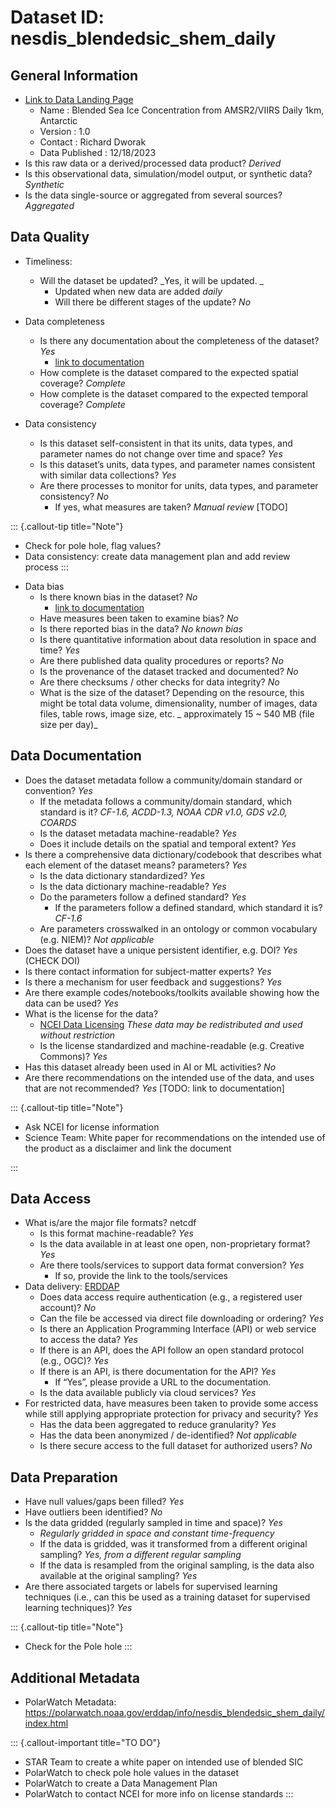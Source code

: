 # Dataset ID: nesdis_blendedsic_shem_daily

## General Information
- [Link to Data Landing Page](https://polarwatch.noaa.gov/catalog/ice-conc-sh-blended-nesdis/preview)
  - Name : Blended Sea Ice Concentration from AMSR2/VIIRS Daily 1km, Antarctic
  - Version : 1.0
  - Contact : Richard Dworak
  - Data Published : 12/18/2023
- Is this raw data or a derived/processed data product? _Derived_
- Is this observational data, simulation/model output, or synthetic data?  _Synthetic_ 
- Is the data single-source or aggregated from several sources? _Aggregated_

## Data Quality
- Timeliness:
  - Will the dataset be updated? _Yes, it will be updated. _
    - Updated when new data are added _daily_
    - Will there be different stages of the update?  _No_
 
- Data completeness 
  - Is there any documentation about the completeness of the dataset? _Yes_
    - [link to documentation](https://www.mdpi.com/2072-4292/13/15/2982)
  - How complete is the dataset compared to the expected spatial coverage?
    _Complete_
  - How complete is the dataset compared to the expected temporal coverage?
    _Complete_
- Data consistency
  - Is this dataset self-consistent in that its units, data types, and parameter names
    do not change over time and space? _Yes_
  - Is this dataset’s units, data types, and parameter names consistent with similar data
    collections? _Yes_
  - Are there processes to monitor for units, data types, and parameter consistency? 
    _No_ 
    - If yes, what measures are taken? _Manual review_ [TODO]


::: {.callout-tip title="Note"}
* Check for pole hole, flag values?
* Data consistency: create data management plan and add review process
:::

- Data bias
  - Is there known bias in the dataset? _No_
    - [link to documentation](https://www.mdpi.com/2072-4292/13/15/2982)
  - Have measures been taken to examine bias? _No_
  - Is there reported bias in the data? _No known bias_
  - Is there quantitative information about data resolution in space and time? _Yes_
  - Are there published data quality procedures or reports? _No_ 
  - Is the provenance of the dataset tracked and documented? _No_
  - Are there checksums / other checks for data integrity? _No_
  - What is the size of the dataset? Depending on the resource, this might be total data volume,
    dimensionality, number of images, data files, table rows, image size, etc.  _ approximately 15 ~ 540 MB (file size per day)_

## Data Documentation
- Does the dataset metadata follow a community/domain standard or convention? _Yes_
  - If the metadata follows a community/domain standard, which standard is it? _CF-1.6, ACDD-1.3, NOAA CDR v1.0, GDS v2.0, COARDS_
  - Is the dataset metadata machine-readable? _Yes_
  - Does it include details on the spatial and temporal extent? _Yes_
- Is there a comprehensive data dictionary/codebook that describes what each element of
  the dataset means? parameters? _Yes_
  - Is the data dictionary standardized? _Yes_
  - Is the data dictionary machine-readable? _Yes_
  - Do the parameters follow a defined standard? _Yes_
    - If the parameters follow a defined standard, which standard it is? _CF-1.6_
  - Are parameters crosswalked in an ontology or common vocabulary (e.g. NIEM)? _Not applicable_
- Does the dataset have a unique persistent identifier, e.g. DOI?  _Yes_ (CHECK DOI)
- Is there contact information for subject-matter experts? _Yes_
- Is there a mechanism for user feedback and suggestions? _Yes_
- Are there example codes/notebooks/toolkits available showing how the data can be used? _Yes_ 
- What is the license for the data? 
  - [NCEI Data Licensing](https://www.ncei.noaa.gov/archive#:~:text=Because%20works%20of%20the%20US%20government%20are,license%20to%20that%20portion%20of%20its%20holdings.) _These data may be redistributed and used without restriction_
  - Is the license standardized and machine-readable (e.g. Creative Commons)?  _Yes_
- Has this dataset already been used in AI or ML activities? _No_
- Are there recommendations on the intended use of the data, and uses that are not recommended? _Yes_ [TODO: link to documentation]


::: {.callout-tip title="Note"}
* Ask NCEI for license information
* Science Team: White paper for recommendations on the intended use of the product as a disclaimer and link the document

:::


## Data Access  
- What is/are the major file formats? netcdf
  - Is this format machine-readable? _Yes_ 
  - Is the data available in at least one open, non-proprietary format? _Yes_
  - Are there tools/services to support data format conversion? _Yes_
    - If so, provide the link to the tools/services
- Data delivery: [ERDDAP](https://polarwatch.noaa.gov/erddap/griddap/nesdis_blendedsic_nhem_daily.html)
  - Does data access require authentication (e.g., a registered user account)? _No_
  - Can the file be accessed via direct file downloading or ordering?  _Yes_
  - Is there an Application Programming Interface (API) or web service to access the data?
    _Yes_
  - If there is an API, does the API follow an open standard protocol (e.g., OGC)? _Yes_
  - If there is an API, is there documentation for the API? _Yes_
    - If “Yes”, please provide a URL to the documentation.
  - Is the data available publicly via cloud services?  _Yes_
- For restricted data, have measures been taken to provide some access while still applying
   appropriate protection for privacy and security?  _Yes_
  - Has the data been aggregated to reduce granularity?  _Yes_ 
  - Has the data been anonymized / de-identified? _Not applicable_
  - Is there secure access to the full dataset for authorized users?  _No_

## Data Preparation

- Have null values/gaps been filled? _Yes_
- Have outliers been identified? _No_
- Is the data gridded (regularly sampled in time and space)? _Yes_
    - _Regularly gridded in space and constant time-frequency_
  - If the data is gridded, was it transformed from a different original sampling? 
    _Yes,  from a different regular sampling_
  - If the data is resampled from the original sampling, is the data also available at the original sampling? 
    _Yes_
- Are there associated targets or labels for supervised learning techniques (i.e., can this be
  used as a training dataset for supervised learning techniques)? _Yes_

::: {.callout-tip title="Note"}
* Check for the Pole hole
:::


##  Additional Metadata
* PolarWatch Metadata: https://polarwatch.noaa.gov/erddap/info/nesdis_blendedsic_shem_daily/index.html 

::: {.callout-important title="TO DO"}
* STAR Team to create a white paper on intended use of blended SIC
* PolarWatch to check pole hole values in the dataset
* PolarWatch to create a Data Management Plan
* PolarWatch to contact NCEI for more info on license standards
:::